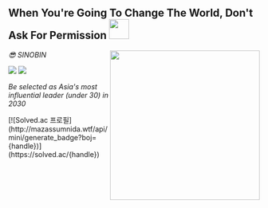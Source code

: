 <h2> When You're Going To Change The World, Don't Ask For Permission <img src = "https://github.com/youngbin03/youngbin03/assets/87307678/c47aad29-5001-4d73-a420-93962244b88f" width="40"> </h2>

<img align='right' src = "https://github.com/youngbin03/youngbin03/assets/87307678/172b633e-5378-42f8-ba40-823df4772f60" width="300"> 
<p><em> 😎 SINOBIN <p><img src = "https://img.shields.io/badge/Python-3776AB?style=flat-square&logo=Python&logoColor=white" > <img src="https://img.shields.io/badge/Visual_Studio_Code-007ACC?style=flat-square&logo=Visual-Studio-Code&logoColor=white"></p>
Be selected as Asia's most influential leader (under 30) in 2030 </em></p>
[![Solved.ac
프로필](http://mazassumnida.wtf/api/mini/generate_badge?boj={handle})](https://solved.ac/{handle})
